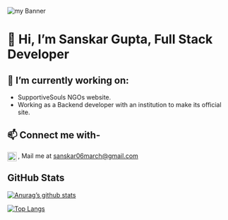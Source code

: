 ![my Banner](https://github.com/Sanskar63/Sanskar63/assets/129537566/76365eed-a26b-4ff0-afff-405e547fd1cd)

# 👋 Hi, I’m Sanskar Gupta, Full Stack Developer 
## 🌱 I’m currently working on:
- SupportiveSouls NGOs website.
- Working as a Backend developer with an institution to make its official site.
## 📫 Connect me with-
<a href="https://www.linkedin.com/in/sanskar-gupta-9b1b73256/"><img align="left" src="https://github.com/Sanskar63/Sanskar63/assets/129537566/59b66a71-a9c8-4065-9ca5-8c1add4c4080" alt="Sanskar Gupta | LinkedIn" width="21px"/></a>
, Mail me at sanskar06march@gmail.com

## GitHub Stats
[![Anurag’s github stats](https://github-readme-stats.vercel.app/api?username=Sanskar63)](https://github.com/Sanskar63)

[![Top Langs](https://github-readme-stats.vercel.app/api/top-langs/?username=Sanskar63&layout=compact)](https://github.com/Sanskar63)



<!---
Sanskar63/Sanskar63 is a ✨ special ✨ repository because its `README.md` (this file) appears on your GitHub profile.
You can click the Preview link to take a look at your changes.
--->

